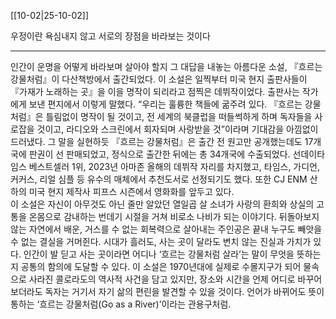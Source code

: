 [[10-02|25-10-02]]

우정이란 욕심내지 않고 서로의 장점을 바라보는 것이다

---
인간이 운명을 어떻게 바라보며 살아야 할지 그 대답을 내놓는 아름다운 소설, 『흐르는 강물처럼』이 다산책방에서 출간되었다. 이 소설은 일찍부터 미국 현지 출판사들이 『가재가 노래하는 곳』을 이을 명작이 되리라고 점찍은 데뷔작이었다. 출판사는 작가에게 보낸 편지에서 이렇게 말했다. “우리는 훌륭한 책들에 굶주려 있다. 『흐르는 강물처럼』은 틀림없이 명작이 될 것이고, 전 세계의 북클럽을 떠들썩하게 하며 독자들을 사로잡을 것이고, 라디오와 스크린에서 회자되며 사랑받을 것”이라며 기대감을 아낌없이 드러냈다. 그 말을 실현하듯 『흐르는 강물처럼』은 출간 전 원고만 공개했는데도 17개국에 판권이 선 판매되었고, 정식으로 출간한 뒤에는 총 34개국에 수출되었다. 선데이타임스 베스트셀러 1위, 2023년 아마존 올해의 데뷔작 자리를 차지했고, 타임스, 가디언, 커커스, 리얼 심플 등 유수의 매체에서 추천도서로 선정되기도 했다. 또한 CJ ENM 산하의 미국 현지 제작사 피프스 시즌에서 영화화를 앞두고 있다.  
이 소설은 자신이 아무것도 아닌 줄만 알았던 열일곱 살 소녀가 사랑의 환희와 상실의 고통을 온몸으로 감내하는 번데기 시절을 거쳐 비로소 나비가 되는 이야기다. 뒤돌아보지 않는 자연에서 배운, 거스를 수 없는 회복력으로 살아내는 주인공은 끝내 누구도 빼앗을 수 없는 결실을 거머쥔다. 시대가 흘러도, 사는 곳이 달라도 변치 않는 진실과 가치가 있다. 인간이 발 딛고 사는 곳이라면 어디나 ‘흐르는 강물처럼 살라’는 말이 무엇을 뜻하는지 공통의 함의에 도달할 수 있다. 이 소설은 1970년대에 실제로 수몰지구가 되어 물속으로 사라진 콜로라도의 역사적 사건을 담고 있지만, 장소와 시간을 언제 어디로 바꾸어 보더라도 독자는 거기서 자기 삶의 편린을 발견할 수 있을 것이다. 언어가 바뀌어도 뜻이 통하는 ‘흐르는 강물처럼(Go as a River)’이라는 관용구처럼.